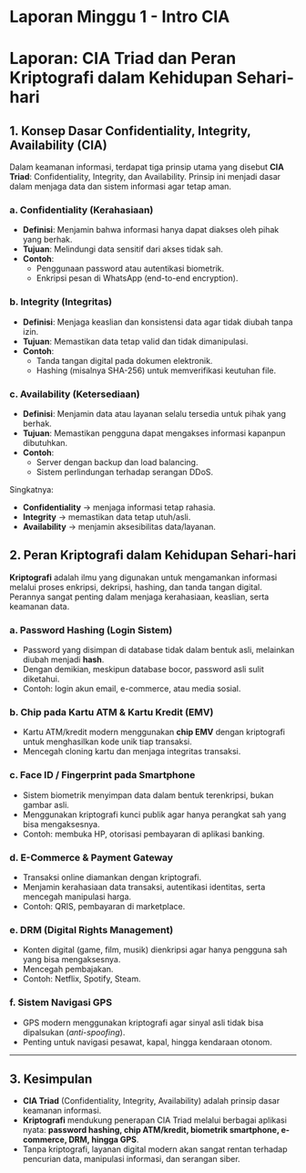 # Laporan Minggu 1 - Intro CIA

# Laporan: CIA Triad dan Peran Kriptografi dalam Kehidupan Sehari-hari

## 1. Konsep Dasar Confidentiality, Integrity, Availability (CIA)

Dalam keamanan informasi, terdapat tiga prinsip utama yang disebut **CIA Triad**: Confidentiality, Integrity, dan Availability. Prinsip ini menjadi dasar dalam menjaga data dan sistem informasi agar tetap aman.

### a. Confidentiality (Kerahasiaan)
- **Definisi**: Menjamin bahwa informasi hanya dapat diakses oleh pihak yang berhak.
- **Tujuan**: Melindungi data sensitif dari akses tidak sah.
- **Contoh**:  
  - Penggunaan password atau autentikasi biometrik.  
  - Enkripsi pesan di WhatsApp (end-to-end encryption).  

### b. Integrity (Integritas)
- **Definisi**: Menjaga keaslian dan konsistensi data agar tidak diubah tanpa izin.
- **Tujuan**: Memastikan data tetap valid dan tidak dimanipulasi.
- **Contoh**:  
  - Tanda tangan digital pada dokumen elektronik.  
  - Hashing (misalnya SHA-256) untuk memverifikasi keutuhan file.  

### c. Availability (Ketersediaan)
- **Definisi**: Menjamin data atau layanan selalu tersedia untuk pihak yang berhak.
- **Tujuan**: Memastikan pengguna dapat mengakses informasi kapanpun dibutuhkan.
- **Contoh**:  
  - Server dengan backup dan load balancing.  
  - Sistem perlindungan terhadap serangan DDoS.  

Singkatnya:  
- **Confidentiality** → menjaga informasi tetap rahasia.  
- **Integrity** → memastikan data tetap utuh/asli.  
- **Availability** → menjamin aksesibilitas data/layanan.  



## 2. Peran Kriptografi dalam Kehidupan Sehari-hari

**Kriptografi** adalah ilmu yang digunakan untuk mengamankan informasi melalui proses enkripsi, dekripsi, hashing, dan tanda tangan digital. Perannya sangat penting dalam menjaga kerahasiaan, keaslian, serta keamanan data.

### a. Password Hashing (Login Sistem)
- Password yang disimpan di database tidak dalam bentuk asli, melainkan diubah menjadi **hash**.  
- Dengan demikian, meskipun database bocor, password asli sulit diketahui.  
- Contoh: login akun email, e-commerce, atau media sosial.  

### b. Chip pada Kartu ATM & Kartu Kredit (EMV)
- Kartu ATM/kredit modern menggunakan **chip EMV** dengan kriptografi untuk menghasilkan kode unik tiap transaksi.  
- Mencegah cloning kartu dan menjaga integritas transaksi.  

### c. Face ID / Fingerprint pada Smartphone
- Sistem biometrik menyimpan data dalam bentuk terenkripsi, bukan gambar asli.  
- Menggunakan kriptografi kunci publik agar hanya perangkat sah yang bisa mengaksesnya.  
- Contoh: membuka HP, otorisasi pembayaran di aplikasi banking.  

### d. E-Commerce & Payment Gateway
- Transaksi online diamankan dengan kriptografi.  
- Menjamin kerahasiaan data transaksi, autentikasi identitas, serta mencegah manipulasi harga.  
- Contoh: QRIS, pembayaran di marketplace.  

### e. DRM (Digital Rights Management)
- Konten digital (game, film, musik) dienkripsi agar hanya pengguna sah yang bisa mengaksesnya.  
- Mencegah pembajakan.  
- Contoh: Netflix, Spotify, Steam.  

### f. Sistem Navigasi GPS
- GPS modern menggunakan kriptografi agar sinyal asli tidak bisa dipalsukan (*anti-spoofing*).  
- Penting untuk navigasi pesawat, kapal, hingga kendaraan otonom.  

---

## 3. Kesimpulan
- **CIA Triad** (Confidentiality, Integrity, Availability) adalah prinsip dasar keamanan informasi.  
- **Kriptografi** mendukung penerapan CIA Triad melalui berbagai aplikasi nyata: **password hashing, chip ATM/kredit, biometrik smartphone, e-commerce, DRM, hingga GPS**.  
- Tanpa kriptografi, layanan digital modern akan sangat rentan terhadap pencurian data, manipulasi informasi, dan serangan siber.  